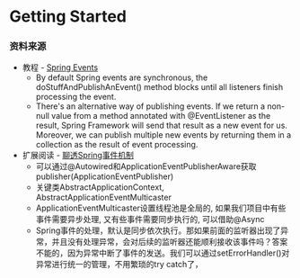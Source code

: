 # Getting Started



### 资料来源
- 教程 - [Spring Events](https://www.baeldung.com/spring-events)
  - By default Spring events are synchronous, the doStuffAndPublishAnEvent() method blocks until all listeners finish processing the event.
  - There's an alternative way of publishing events. If we return a non-null value from a method annotated with @EventListener as the result, Spring Framework will send that result as a new event for us. Moreover, we can publish multiple new events by returning them in a collection as the result of event processing.
- 扩展阅读 - [聊透Spring事件机制](https://juejin.cn/post/7140849555607650335)
  - 可以通过@Autowired和ApplicationEventPublisherAware获取publisher(ApplicationEventPublisher)
  - 关键类AbstractApplicationContext, AbstractApplicationEventMulticaster
  - ApplicationEventMulticaster设置线程池是全局的, 如果我们项目中有些事件需要异步处理, 又有些事件需要同步执行的, 可以借助@Async
  - Spring事件的处理，默认是同步依次执行。那如果前面的监听器出现了异常，并且没有处理异常，会对后续的监听器还能顺利接收该事件吗？答案不能的，因为异常中断了事件的发送。我们可以通过setErrorHandler()对异常进行统一的管理，不用繁琐的try catch了，

